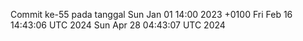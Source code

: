 Commit ke-55 pada tanggal Sun Jan 01 14:00 2023 +0100
Fri Feb 16 14:43:06 UTC 2024
Sun Apr 28 04:43:07 UTC 2024
